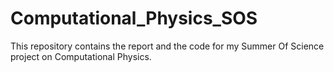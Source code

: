 # Computational_Physics_SOS

This repository contains the report and the code for my Summer Of Science project on Computational Physics.
